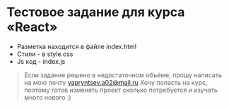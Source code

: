 # Тестовое задание для курса «React» #

* Разметка находится в файле index.html
* Стили - в style.css
* Js код - index.js  

> Если задание решено в недостаточном объёме, прошу написать на мою почту yapryntsev.a02@mail.ru
> Хочу попасть на курс, поэтому готов изменять проект сколько потребуется и изучать много нового :)
